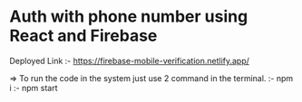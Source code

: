# Auth with phone number using React and Firebase
Deployed Link :- https://firebase-mobile-verification.netlify.app/

=> To run the code in the system just use 2 command in the terminal.
   :- npm i
   :- npm start
